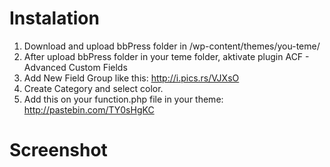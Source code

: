 # Instalation
1. Download and upload bbPress folder in /wp-content/themes/you-teme/
2. After upload bbPress folder in your teme folder, aktivate plugin ACF - Advanced Custom Fields
3. Add New Field Group like this: http://i.pics.rs/VJXsO
4. Create Category and select color.
5. Add this on your function.php file in your theme: http://pastebin.com/TY0sHgKC


# Screenshot